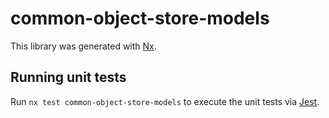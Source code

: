 # common-object-store-models

This library was generated with [Nx](https://nx.dev).

## Running unit tests

Run `nx test common-object-store-models` to execute the unit tests via [Jest](https://jestjs.io).
